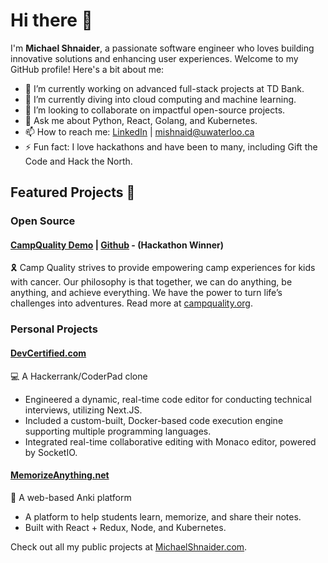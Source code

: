 # Hi there 👋

I'm **Michael Shnaider**, a passionate software engineer who loves building innovative solutions and enhancing user experiences. Welcome to my GitHub profile! Here's a bit about me:

- 🔭 I’m currently working on advanced full-stack projects at TD Bank.
- 🌱 I’m currently diving into cloud computing and machine learning.
- 👯 I’m looking to collaborate on impactful open-source projects.
- 💬 Ask me about Python, React, Golang, and Kubernetes.
- 📫 How to reach me: [LinkedIn](https://www.linkedin.com/in/michaelshnaider) | mishnaid@uwaterloo.ca
- ⚡ Fun fact: I love hackathons and have been to many, including Gift the Code and Hack the North.

## Featured Projects 🚀

### Open Source
#### [CampQuality Demo](https://campquality.michaelshnaider.com/) | [Github](https://github.com/MichaelShnaider/campquality) - (Hackathon Winner)
🎗️ Camp Quality strives to provide empowering camp experiences for kids with cancer. Our philosophy is that together, we can do anything, be anything, and achieve everything. We have the power to turn life’s challenges into adventures. Read more at [campquality.org](http://campquality.org/).

### Personal Projects
#### [DevCertified.com](https://devcertified.com/index.html)
💻 A Hackerrank/CoderPad clone
- Engineered a dynamic, real-time code editor for conducting technical interviews, utilizing Next.JS.
- Included a custom-built, Docker-based code execution engine supporting multiple programming languages.
- Integrated real-time collaborative editing with Monaco editor, powered by SocketIO.

#### [MemorizeAnything.net](https://memorizeanything.net/)
📝 A web-based Anki platform
- A platform to help students learn, memorize, and share their notes.
- Built with React + Redux, Node, and Kubernetes.

Check out all my public projects at [MichaelShnaider.com](https://michaelshnaider.com).
